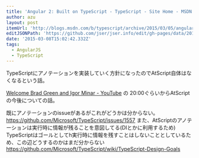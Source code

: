 ```yaml
---
title: 'Angular 2: Built on TypeScript - TypeScript - Site Home - MSDN Blogs'
author: azu
layout: post
itemUrl: 'http://blogs.msdn.com/b/typescript/archive/2015/03/05/angular-2-0-built-on-typescript.aspx'
editJSONPath: 'https://github.com/jser/jser.info/edit/gh-pages/data/2015/03/index.json'
date: '2015-03-08T15:02:42.332Z'
tags:
  - AngularJS
  - TypeScript
---
```

TypeScriptにアノテーションを実装していく方針になったのでAtScript自体はなくなるという話。

[Welcome Brad Green and Igor Minar - YouTube](https://www.youtube.com/watch?v=QHulaj5ZxbI "Welcome Brad Green and Igor Minar - YouTube") の 20:00ぐらいからAtScriptの今後についての話。

既にアノテーションのissueがあるがこれがどうかは分からない。
https://github.com/Microsoft/TypeScript/issues/1557
また、AtScriptのアノテーションは実行時に情報が残ることを意図してる(DIとかに利用するため)
TypeScriptはゴールとしてh実行時に情報を残すことはしないこととしているため、この辺どうするのかはまだ分からない
https://github.com/Microsoft/TypeScript/wiki/TypeScript-Design-Goals
